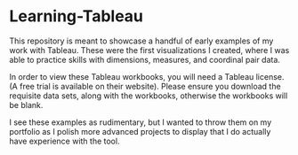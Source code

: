 # Learning-Tableau

This repository is meant to showcase a handful of early examples of my work with Tableau. These were the first visualizations I created, where I was able to practice skills with dimensions, measures, and coordinal pair data. 

In order to view these Tableau workbooks, you will need a Tableau license. (A free trial is available on their website). Please ensure you download the requisite data sets, along with the workbooks, otherwise the workbooks will be blank.

I see these examples as rudimentary, but I wanted to throw them on my portfolio as I polish more advanced projects to display that I do actually have experience with the tool.
